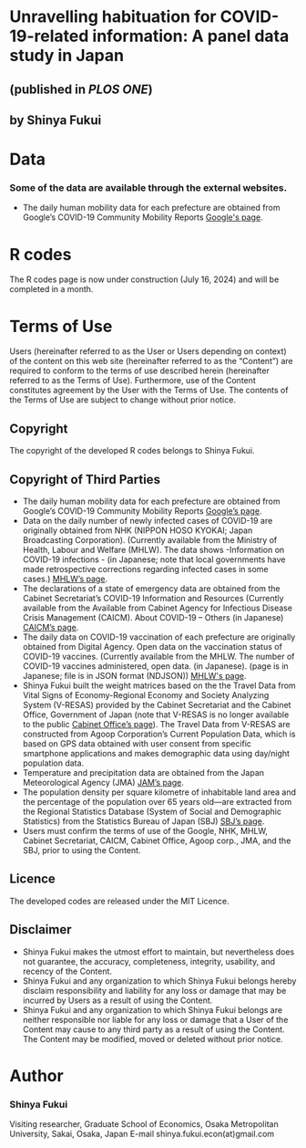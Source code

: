 # Unravelling habituation for COVID-19-related information: A panel data study in Japan 
## (published in _PLOS ONE_)
## by Shinya Fukui

# Data
### Some of the data are available through the external websites.
- The daily human mobility data for each prefecture are obtained from Google’s COVID-19 Community Mobility Reports [Google's page](https://www.google.com/covid19/mobility/).

# R codes
The R codes page is now under construction (July 16, 2024) and will be completed in a month.

# Terms of Use

Users (hereinafter referred to as the User or Users depending on context) of the content on this web site (hereinafter referred to as the “Content”) are required to conform to the terms of use described herein (hereinafter referred to as the Terms of Use). Furthermore, use of the Content constitutes agreement by the User with the Terms of Use. The contents of the Terms of Use are subject to change without prior notice.

## Copyright
The copyright of the developed R codes belongs to Shinya Fukui.

## Copyright of Third Parties
-	The daily human mobility data for each prefecture are obtained from Google’s COVID-19 Community Mobility Reports [Google’s page](https://www.google.com/covid19/mobility/). 
-	Data on the daily number of newly infected cases of COVID-19 are originally obtained from NHK (NIPPON HOSO KYOKAI; Japan Broadcasting Corporation). (Currently available from the Ministry of Health, Labour and Welfare (MHLW). The data shows -Information on COVID-19 infections - (in Japanese; note that local governments have made retrospective corrections regarding infected cases in some cases.) [MHLW’s page](https://covid19.mhlw.go.jp).
-	The declarations of a state of emergency data are obtained from the Cabinet Secretariat’s COVID-19 Information and Resources (Currently available from the Available from Cabinet Agency for Infectious Disease Crisis Management (CAICM). About COVID-19 – Others (in Japanese) [CAICM’s page](https://www.caicm.go.jp/information/citizen/corona/index.html).
-	The daily data on COVID-19 vaccination of each prefecture are originally obtained from Digital Agency. Open data on the vaccination status of COVID-19 vaccines. (Currently available from the MHLW. The number of COVID-19 vaccines administered, open data. (in Japanese). (page is in Japanese; file is in JSON format (NDJSON)) [MHLW's page](https://www.mhlw.go.jp/stf/seisakunitsuite/bunya/kenkou_iryou/kenkou/kekkaku-kansenshou/yobou-sesshu/syukeihou_00002.html).
-	Shinya Fukui built the weight matrices based on the the Travel Data from Vital Signs of Economy-Regional Economy and Society Analyzing System (V-RESAS) provided by the Cabinet Secretariat and the Cabinet Office, Government of Japan (note that V-RESAS is no longer available to the public [Cabinet Office’s page](https://resas-portal.go.jp/medias-import/A000005_20240301_v-resas_notice.pdf)). The Travel Data from V-RESAS are constructed from Agoop Corporation’s Current Population Data, which is based on GPS data obtained with user consent from specific smartphone applications and makes demographic data using day/night population data.
-	Temperature and precipitation data are obtained from the Japan Meteorological Agency (JMA) [JAM’s page](https://www.data.jma.go.jp/gmd/risk/obsdl/index.php). 
-	The population density per square kilometre of inhabitable land area and the percentage of the population over 65 years old—are extracted from the Regional Statistics Database (System of Social and Demographic Statistics) from the Statistics Bureau of Japan (SBJ) [SBJ’s page](https://www.e-stat.go.jp/regional-statistics/ssdsview). 
-	Users must confirm the terms of use of the Google, NHK, MHLW, Cabinet Secretariat, CAICM, Cabinet Office, Agoop corp., JMA, and the SBJ, prior to using the Content.

## Licence
The developed codes are released under the MIT Licence.

## Disclaimer
-	Shinya Fukui makes the utmost effort to maintain, but nevertheless does not guarantee, the accuracy, completeness, integrity, usability, and recency of the Content.
-	Shinya Fukui and any organization to which Shinya Fukui belongs hereby disclaim responsibility and liability for any loss or damage that may be incurred by Users as a result of using the Content.
-	Shinya Fukui and any organization to which Shinya Fukui belongs are neither responsible nor liable for any loss or damage that a User of the Content may cause to any third party as a result of using the Content. The Content may be modified, moved or deleted without prior notice.

# Author
### Shinya Fukui
Visiting researcher, Graduate School of Economics, Osaka Metropolitan University, Sakai, Osaka, Japan
E-mail  shinya.fukui.econ(at)gmail.com

